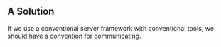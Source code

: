 ## A Solution

If we use a conventional server framework with conventional tools, we should have a convention for communicating.